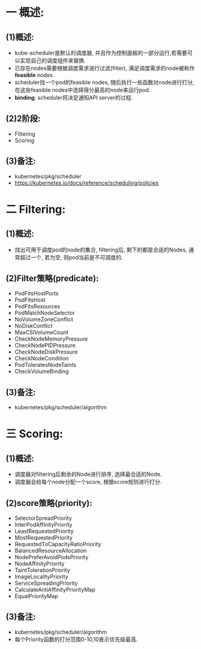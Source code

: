 # 一 概述:
## (1)概述:
- kube-scheduler是默认的调度器, 并且作为控制面板的一部分运行,若需要可以实现自己的调度组件来替换.
- 已存在nodes需要根据调度需求进行过滤(filter), 满足调度需求的node被称作**feasible** nodes.
- scheduler找一个pod的feasible nodes, 随后执行一些函数对node进行打分, 在这些feasible nodes中选择得分最高的node来运行pod.
- **binding**: scheduler将决定通知API server的过程.

## (2)2阶段:
- Filtering
- Scoring

## (3)备注:
- kubernetes/pkg/scheduler
- https://kubernetes.io/docs/reference/scheduling/policies

# 二 Filtering:
## (1)概述:
- 找出可用于调度pod的node的集合, filtering后, 剩下的都是合适的Nodes, 通常超过一个, 若为空, 则pod当前是不可调度的.

## (2)Filter策略(predicate):
- PodFitsHostPorts
- PodFitsHost
- PodFitsResources
- PodMatchNodeSelector
- NoVolumeZoneConflict
- NoDiskConflict
- MaxCSIVolumeCount
- CheckNodeMemoryPressure
- CheckNodePIDPressure
- CheckNodeDiskPressure
- CheckNodeCondition
- PodToleratesNodeTaints
- CheckVolumeBinding

## (3)备注:
- kubernetes/pkg/scheduler/algorithm

# 三 Scoring:
## (1)概述:
- 调度器对filtering后剩余的Node进行排序, 选择最合适的Node.
- 调度器会给每个node分配一个score, 根据score规则进行打分.

## (2)score策略(priority):
- SelectorSpreadPriority
- InterPodAffinityPriority
- LeastRequestedPriority
- MostRequestedPriority
- RequestedToCapacityRatioPriority
- BalancedResourceAllocation
- NodePreferAvoidPodsPriority
- NodeAffinityPriority
- TaintTolerationPriority
- ImageLocalityPriority
- ServiceSpreadingPriority
- CalculateAntiAffinityPriorityMap
- EqualPriorityMap

## (3)备注:
- kubernetes/pkg/scheduler/algorithm
- 每个Priority函数的打分范围0-10,10表示优先级最高.
